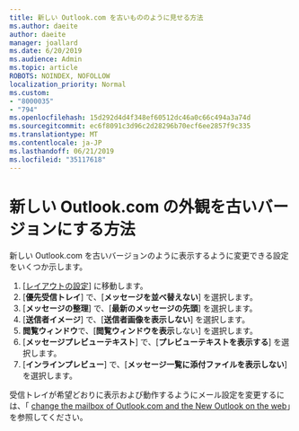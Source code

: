 ```yaml
---
title: 新しい Outlook.com を古いもののように見せる方法
ms.author: daeite
author: daeite
manager: joallard
ms.date: 6/20/2019
ms.audience: Admin
ms.topic: article
ROBOTS: NOINDEX, NOFOLLOW
localization_priority: Normal
ms.custom:
- "8000035"
- "794"
ms.openlocfilehash: 15d292d4d4f348ef60512dc46a0c66c494a3a74d
ms.sourcegitcommit: ec6f8091c3d96c2d28296b70ecf6ee2857f9c335
ms.translationtype: MT
ms.contentlocale: ja-JP
ms.lasthandoff: 06/21/2019
ms.locfileid: "35117618"
---
```

# <a name="how-to-make-the-new-outlookcom-look-like-the-old-version"></a>新しい Outlook.com の外観を古いバージョンにする方法

新しい Outlook.com を古いバージョンのように表示するように変更できる設定をいくつか示します。

1. [[レイアウトの設定](https://outlook.live.com/mail/options/mail/layout)] に移動します。
1. [**優先受信トレイ**] で、[**メッセージを並べ替えない**] を選択します。
1. [**メッセージの整理**] で、[**最新のメッセージの先頭**] を選択します。
1. [**送信者イメージ**] で、[**送信者画像を表示しない**] を選択します。
1. **閲覧ウィンドウ**で、[**閲覧ウィンドウを表示**しない] を選択します。
1. [**メッセージプレビューテキスト**] で、[**プレビューテキストを表示する**] を選択します。
1. [**インラインプレビュー**] で、[**メッセージ一覧に添付ファイルを表示しない**] を選択します。

受信トレイが希望どおりに表示および動作するようにメール設定を変更するには、「 [change the mailbox of Outlook.com and the New Outlook on the web](https://support.office.com/article/b41c2ecb-f23c-42b3-b7f8-659646d5e58c?wt.mc_id=Office_Outlook_com_Alchemy)」を参照してください。